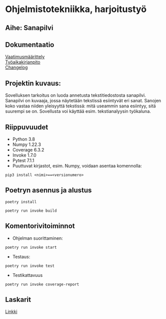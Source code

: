 # Ohjelmistotekniikka, harjoitustyö

## Aihe: Sanapilvi

## Dokumentaatio
[Vaatimusmäärittely](https://github.com/martinmkp/ot-harjoitustyo/blob/main/projekti/dokumentaatio/vaatimusmaarittely.md)
<br />
[Työaikakirjanpito](https://github.com/martinmkp/ot-harjoitustyo/blob/main/projekti/dokumentaatio/tyoaikakirjanpito.md)
<br />
[Changelog](https://github.com/martinmkp/ot-harjoitustyo/blob/main/projekti/dokumentaatio/changelog.md)


## Projektin kuvaus:
Sovelluksen tarkoitus on luoda annetusta tekstitiedostosta sanapilvi.
Sanapilvi on kuvaaja, jossa näytetään tekstissä esiintyvät eri sanat.
Sanojen koko vastaa niiden yleisyyttä tekstissä: mitä useammin sana esiintyy,
sitä suurempi se on. Sovellusta voi käyttää esim. tekstianalyysin työkaluna.

## Riippuvuudet
* Python 3.8
* Numpy 1.22.3
* Coverage 6.3.2
* Invoke 1.7.0
* Pytest 7.1.1
* Puuttuvat kirjastot, esim. Numpy, voidaan asentaa komennolla:
```
pip3 install <nimi>==<versionumero>
```

## Poetryn asennus ja alustus
```
poetry install
```
```
poetry run invoke build
```



## Komentorivitoiminnot
* Ohjelman suorittaminen:
```
poetry run invoke start
```
* Testaus:
```
poetry run invoke test
```
* Testikattavuus
```
poetry run invoke coverage-report
```

## Laskarit
[Linkki](https://github.com/martinmkp/ot-harjoitustyo/tree/main/laskarit)



